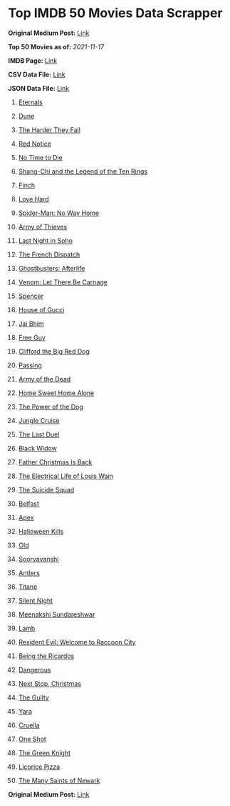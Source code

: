 # Top IMDB 50 Movies Data Scrapper

**Original Medium Post:** [Link](https://medium.com/@nishantsahoo/which-movie-should-i-watch-5c83a3c0f5b1) 

**Top 50 Movies as of:** _2021-11-17_

**IMDB Page:** [Link](http://www.imdb.com/search/title?release_date=2021,2021&title_type=feature)

**CSV Data File:** [Link](/Data/data.csv)

**JSON Data File:** [Link](/Data/data.json)

1. [Eternals](https://www.imdb.com/title/tt9032400/?ref_=adv_li_tt)

2. [Dune](https://www.imdb.com/title/tt1160419/?ref_=adv_li_tt)

3. [The Harder They Fall](https://www.imdb.com/title/tt10696784/?ref_=adv_li_tt)

4. [Red Notice](https://www.imdb.com/title/tt7991608/?ref_=adv_li_tt)

5. [No Time to Die](https://www.imdb.com/title/tt2382320/?ref_=adv_li_tt)

6. [Shang-Chi and the Legend of the Ten Rings](https://www.imdb.com/title/tt9376612/?ref_=adv_li_tt)

7. [Finch](https://www.imdb.com/title/tt3420504/?ref_=adv_li_tt)

8. [Love Hard](https://www.imdb.com/title/tt10752004/?ref_=adv_li_tt)

9. [Spider-Man: No Way Home](https://www.imdb.com/title/tt10872600/?ref_=adv_li_tt)

10. [Army of Thieves](https://www.imdb.com/title/tt13024674/?ref_=adv_li_tt)

11. [Last Night in Soho](https://www.imdb.com/title/tt9639470/?ref_=adv_li_tt)

12. [The French Dispatch](https://www.imdb.com/title/tt8847712/?ref_=adv_li_tt)

13. [Ghostbusters: Afterlife](https://www.imdb.com/title/tt4513678/?ref_=adv_li_tt)

14. [Venom: Let There Be Carnage](https://www.imdb.com/title/tt7097896/?ref_=adv_li_tt)

15. [Spencer](https://www.imdb.com/title/tt12536294/?ref_=adv_li_tt)

16. [House of Gucci](https://www.imdb.com/title/tt11214590/?ref_=adv_li_tt)

17. [Jai Bhim](https://www.imdb.com/title/tt15097216/?ref_=adv_li_tt)

18. [Free Guy](https://www.imdb.com/title/tt6264654/?ref_=adv_li_tt)

19. [Clifford the Big Red Dog](https://www.imdb.com/title/tt2397461/?ref_=adv_li_tt)

20. [Passing](https://www.imdb.com/title/tt8893974/?ref_=adv_li_tt)

21. [Army of the Dead](https://www.imdb.com/title/tt0993840/?ref_=adv_li_tt)

22. [Home Sweet Home Alone](https://www.imdb.com/title/tt11012066/?ref_=adv_li_tt)

23. [The Power of the Dog](https://www.imdb.com/title/tt10293406/?ref_=adv_li_tt)

24. [Jungle Cruise](https://www.imdb.com/title/tt0870154/?ref_=adv_li_tt)

25. [The Last Duel](https://www.imdb.com/title/tt4244994/?ref_=adv_li_tt)

26. [Black Widow](https://www.imdb.com/title/tt3480822/?ref_=adv_li_tt)

27. [Father Christmas Is Back](https://www.imdb.com/title/tt13103340/?ref_=adv_li_tt)

28. [The Electrical Life of Louis Wain](https://www.imdb.com/title/tt10687506/?ref_=adv_li_tt)

29. [The Suicide Squad](https://www.imdb.com/title/tt6334354/?ref_=adv_li_tt)

30. [Belfast](https://www.imdb.com/title/tt12789558/?ref_=adv_li_tt)

31. [Apex](https://www.imdb.com/title/tt13265876/?ref_=adv_li_tt)

32. [Halloween Kills](https://www.imdb.com/title/tt10665338/?ref_=adv_li_tt)

33. [Old](https://www.imdb.com/title/tt10954652/?ref_=adv_li_tt)

34. [Sooryavanshi](https://www.imdb.com/title/tt9531772/?ref_=adv_li_tt)

35. [Antlers](https://www.imdb.com/title/tt7740510/?ref_=adv_li_tt)

36. [Titane](https://www.imdb.com/title/tt10944760/?ref_=adv_li_tt)

37. [Silent Night](https://www.imdb.com/title/tt11628854/?ref_=adv_li_tt)

38. [Meenakshi Sundareshwar](https://www.imdb.com/title/tt13529034/?ref_=adv_li_tt)

39. [Lamb](https://www.imdb.com/title/tt9812474/?ref_=adv_li_tt)

40. [Resident Evil: Welcome to Raccoon City](https://www.imdb.com/title/tt6920084/?ref_=adv_li_tt)

41. [Being the Ricardos](https://www.imdb.com/title/tt4995540/?ref_=adv_li_tt)

42. [Dangerous](https://www.imdb.com/title/tt3876910/?ref_=adv_li_tt)

43. [Next Stop, Christmas](https://www.imdb.com/title/tt15423310/?ref_=adv_li_tt)

44. [The Guilty](https://www.imdb.com/title/tt9421570/?ref_=adv_li_tt)

45. [Yara](https://www.imdb.com/title/tt15655276/?ref_=adv_li_tt)

46. [Cruella](https://www.imdb.com/title/tt3228774/?ref_=adv_li_tt)

47. [One Shot](https://www.imdb.com/title/tt14199590/?ref_=adv_li_tt)

48. [The Green Knight](https://www.imdb.com/title/tt9243804/?ref_=adv_li_tt)

49. [Licorice Pizza](https://www.imdb.com/title/tt11271038/?ref_=adv_li_tt)

50. [The Many Saints of Newark](https://www.imdb.com/title/tt8110232/?ref_=adv_li_tt)

**Original Medium Post:** [Link](https://medium.com/@nishantsahoo/which-movie-should-i-watch-5c83a3c0f5b1) 
